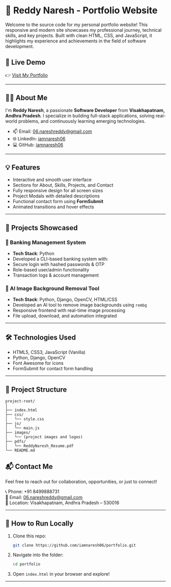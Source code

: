 # 💼 Reddy Naresh - Portfolio Website

Welcome to the source code for my personal portfolio website! This responsive and modern site showcases my professional journey, technical skills, and key projects. Built with clean HTML, CSS, and JavaScript, it highlights my experience and achievements in the field of software development.

## 🔗 Live Demo

👉 [Visit My Portfolio](https://reddynaresh.netlify.app/)  

---

## 🧑‍💻 About Me

I'm **Reddy Naresh**, a passionate **Software Developer** from **Visakhapatnam, Andhra Pradesh**. I specialize in building full-stack applications, solving real-world problems, and continuously learning emerging technologies.

- 📫 Email: [06.nareshreddy@gmail.com](mailto:06.nareshreddy@gmail.com)  
- 🌐 LinkedIn: [iamnaresh06](https://www.linkedin.com/in/iamnaresh06/)  
- 💻 GitHub: [iamnaresh06](https://github.com/iamnaresh06)

---

## 💡 Features

- Interactive and smooth user interface  
- Sections for About, Skills, Projects, and Contact  
- Fully responsive design for all screen sizes  
- Project Modals with detailed descriptions  
- Functional contact form using **FormSubmit**  
- Animated transitions and hover effects

---

## 🚀 Projects Showcased

### 🏦 Banking Management System

- **Tech Stack**: Python  
- Developed a CLI-based banking system with:
- Secure login with hashed passwords & OTP
- Role-based user/admin functionality
- Transaction logs & account management

### 🧠 AI Image Background Removal Tool

- **Tech Stack**: Python, Django, OpenCV, HTML/CSS  
- Developed an AI tool to remove image backgrounds using `rembg`
- Responsive frontend with real-time image processing
- File upload, download, and automation integrated

---

## 🛠️ Technologies Used

- HTML5, CSS3, JavaScript (Vanilla)  
- Python, Django, OpenCV  
- Font Awesome for icons  
- FormSubmit for contact form handling

---

## 📁 Project Structure

```
project-root/
│
├── index.html
├── css/
│   └── style.css
├── js/
│   └── main.js
├── images/
│   └── (project images and logos)
├── pdfs/
│   └── ReddyNaresh_Resume.pdf
└── README.md

```

## 📬 Contact Me

Feel free to reach out for collaboration, opportunities, or just to connect!

📞 Phone: +91 8499888731  
📧 Email: [06.nareshreddy@gmail.com](mailto:06.nareshreddy@gmail.com)  
📍 Location: Visakhapatnam, Andhra Pradesh – 530016

---

## 📌 How to Run Locally

1. Clone this repo:
   ```bash
   git clone https://github.com/iamnaresh06/portfolio.git
   ```
2. Navigate into the folder:
   ```bash
   cd portfolio
   ```
3. Open `index.html` in your browser and explore!

---
